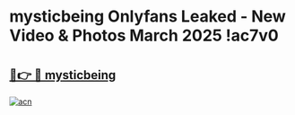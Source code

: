 # mysticbeing Onlyfans Leaked - New Video & Photos March 2025 !ac7v0

# <h2><a href="https://eknn9k.iuczelnia.edu.pl?title=mysticbeing&ref=ac7v0">🔗👉 🔴 mysticbeing</a></h2>

[![acn](https://github.com/user-attachments/assets/0f9c940e-d8b0-45ae-aac7-cd30a18b3e1c)](https://eknn9k.iuczelnia.edu.pl?title=mysticbeing&ref=ac7v0)

